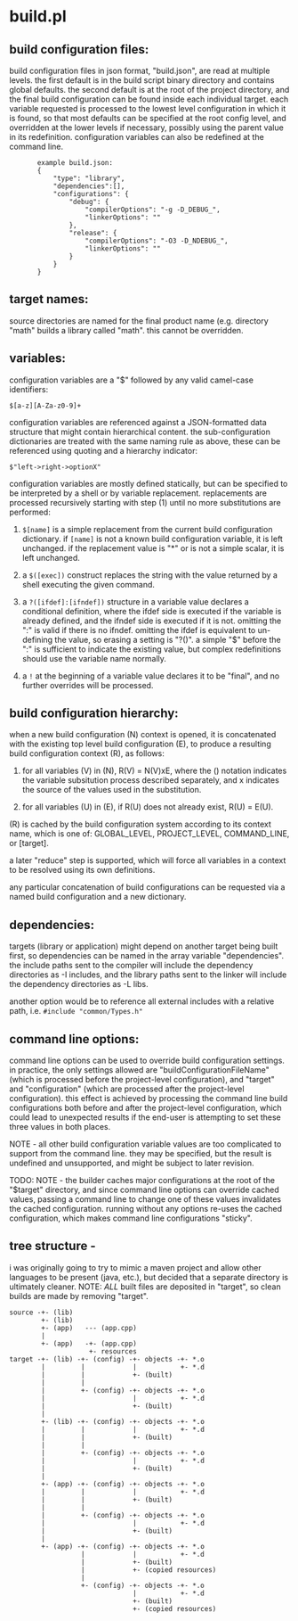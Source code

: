 # build.pl
## build configuration files:
build configuration files in json format, "build.json", are read at multiple levels. the
first default is in the build script binary directory and contains global defaults. the
second default is at the root of the project directory, and the final build
configuration can be found inside each individual target. each variable requested is
processed to the lowest level configuration in which it is found, so that most defaults
can be specified at the root config level, and overridden at the lower levels if
necessary, possibly using the parent value in its redefinition. configuration variables
can also be redefined at the command line.

           example build.json:
           {
               "type": "library",
               "dependencies":[],
               "configurations": {
                   "debug": {
                       "compilerOptions": "-g -D_DEBUG_",
                       "linkerOptions": ""
                   },
                   "release": {
                       "compilerOptions": "-O3 -D_NDEBUG_",
                       "linkerOptions": ""
                   }
               }
           }

## target names:
source directories are named for the final product name (e.g. directory "math" builds a
library called "math". this cannot be overridden.

## variables:
configuration variables are a "$" followed by any valid camel-case identifiers:

`$[a-z][A-Za-z0-9]+`

configuration variables are referenced against a JSON-formatted data structure that
might contain hierarchical content. the sub-configuration dictionaries are treated with
the same naming rule as above, these can be referenced using quoting and a hierarchy
indicator:

`$"left->right->optionX"`

configuration variables are mostly defined statically, but can be specified to be
interpreted by a shell or by variable replacement. replacements are processed
recursively starting with step (1) until no more substitutions are performed:

1)  `$[name]` is a simple replacement from the current build configuration dictionary.
   if `[name]` is not a known build configuration variable, it is left unchanged. if
   the replacement value is "*" or is not a simple scalar, it is left unchanged.

2)  a `$([exec])` construct replaces the string with the value returned by a shell
  executing the given command.

3)  a `?([ifdef]:[ifndef])` structure in a variable value declares a conditional
   definition, where the ifdef side is executed if the variable is already defined, and
   the ifndef side is executed if it is not. omitting the ":" is valid if there is no
   ifndef. omitting the ifdef is equivalent to un-defining the value, so erasing a
   setting is "?()". a simple "$" before the ":" is sufficient to indicate the existing
   value, but complex redefinitions should use the variable name normally.

4)  a `!` at the beginning of a variable value declares it to be "final", and no further
   overrides will be processed.

## build configuration hierarchy:
when a new build configuration (N) context is opened, it is concatenated with the
existing top level build configuration (E), to produce a resulting build configuration
context (R), as follows:

1)  for all variables (V) in (N), R(V) = N(V)xE, where the () notation indicates the
variable subsitution process described separately, and x indicates the source of the values
used in the substitution.

2) for all variables (U) in (E), if R(U) does not already exist, R(U) = E(U).

(R) is cached by the build configuration system according to its context name, which is
one of: GLOBAL_LEVEL, PROJECT_LEVEL, COMMAND_LINE, or [target].

a later "reduce" step is supported, which will force all variables in a context to be
resolved using its own definitions.

any particular concatenation of build configurations can be requested via a named
build configuration and a new dictionary.

## dependencies:
targets (library or application) might depend on another target being built first, so
dependencies can be named in the array variable "dependencies". the include paths sent
to the compiler will include the dependency directories as -I includes, and the library
paths sent to the linker will include the dependency directories as -L libs.

another option would be to reference all external includes with a relative path,
i.e. `#include "common/Types.h"`

## command line options:
command line options can be used to override build configuration settings. in practice,
the only settings allowed are "buildConfigurationFileName" (which is processed before
the project-level configuration), and "target" and "configuration" (which are processed
after the project-level configuration). this effect is achieved by processing the
command line build configurations both before and after the project-level configuration,
which could lead to unexpected results if the end-user is attempting to set these three
values in both places.

NOTE - all other build configuration variable values are too complicated to support from
the command line. they may be specified, but the result is undefined and unsupported,
and might be subject to later revision.

TODO: NOTE - the builder caches major configurations at the root of the "$target" directory,
and since command line options can override cached values, passing a command line to
change one of these values invalidates the cached configuration. running without any
options re-uses the cached configuration, which makes command line configurations
"sticky".

## tree structure -
i was originally going to try to mimic a maven project and allow other languages to be 
present (java, etc.), but decided that a separate directory is ultimately cleaner. NOTE: 
*ALL* built files are deposited in "target", so clean builds are made by removing "target".

```
source -+- (lib)
        +- (lib)
        +- (app)   --- (app.cpp)
        |
        +- (app)   -+- (app.cpp)
                    +- resources
target -+- (lib) -+- (config) -+- objects -+- *.o
        |         |            |           +- *.d
        |         |            +- (built)
        |         |
        |         +- (config) -+- objects -+- *.o
        |                      |           +- *.d
        |                      +- (built)
        |
        +- (lib) -+- (config) -+- objects -+- *.o
        |         |            |           +- *.d
        |         |            +- (built)
        |         |
        |         +- (config) -+- objects -+- *.o
        |                      |           +- *.d
        |                      +- (built)
        |
        +- (app) -+- (config) -+- objects -+- *.o
        |         |            |           +- *.d
        |         |            +- (built)
        |         |
        |         +- (config) -+- objects -+- *.o
        |                      |           +- *.d
        |                      +- (built)
        |
        +- (app) -+- (config) -+- objects -+- *.o
                  |            |           +- *.d
                  |            +- (built)
                  |            +- (copied resources)
                  |
                  +- (config) -+- objects -+- *.o
                               |           +- *.d
                               +- (built)
                               +- (copied resources)
```